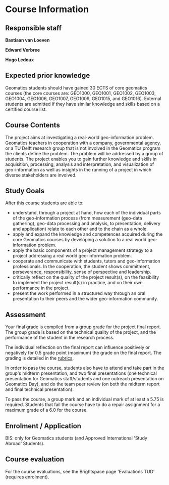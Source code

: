 
# Course Information

<!-- toc -->

## Responsible staff

__Bastiaan van Loeven__
[<i class="fa fa-envelope"></i>](mailto:b.vanloenen@tudelft.nl)

__Edward Verbree__
[<i class="fa fa-envelope"></i>](mailto:e.verbree@tudelft.nl)

__Hugo Ledoux__
[<i class="fa fa-home"></i>](https://3d.bk.tudelft.nl/hledoux) 
[<i class="fa fa-envelope"></i>](mailto:h.ledoux@tudelft.nl)




## Expected prior knowledge 
Geomatics students should have gained 30 ECTS of core geomatics courses (the core courses are: GEO1000, GEO1001, GEO1002, GEO1003, GEO1004, GEO1006, GEO1007, GEO1009, GEO1015, and GEO1016). External students are admitted if they have similar knowledge and skills based on a certified course list.

## Course Contents
The project aims at investigating a real-world geo-information problem. Geomatics teachers in cooperation with a company, governmental agency, or a TU Delft research group that is not involved in the Geomatics program the clients define the problem. The problem will be addressed by a group of students. The project enables you to gain further knowledge and skills in acquisition, processing, analysis and interpretation, and visualization of geo-information as well as insights in the running of a project in which diverse stakeholders are involved.

## Study Goals

After this course students are able to:

* understand, through a project at hand, how each of the individual parts of the geo-information process (from measurement (geo-data gathering), geo-data processing and analysis, to presentation, delivery and application) relate to each other and to the chain as a whole.
* apply and expand the knowledge and competences acquired during the core Geomatics courses by developing a solution to a real world geo-information problem.
* apply the basic components of a project management strategy to a project addressing a real world geo-information problem.
* cooperate and communicate with students, tutors and geo-information professionals. In the cooperation, the student shows commitment, perseverance, responsibility, sense of perspective and leadership.
* critically reflect on the quality of the project result(s), on the feasibility to implement the project result(s) in practice, and on their own performance in the project.
* present the work performed in a structured way through an oral presentation to their peers and the wider geo-information community.


## Assessment

Your final grade is compiled from a group grade for the project final report. The group grade is based on the technical quality of the project, and the performance of the student in the research process.

The individual reflection on the final report can influence positively or negatively for 0.5 grade point (maximum) the grade on the final report. 
The grading is detailed in the [rubrics](./grading/index.md).

In order to pass the course, students also have to attend and take part in the group's midterm presentation, and two final presentations (one technical presentation for Geomatics staff/students and one outreach presentation on Geomatics Day), and do the team peer review (on both the midterm report and final technical presentation).

To pass the course, a group mark and an individual mark of at least a 5.75 is required. Students that fail the course have to do a repair assignment for a maximum grade of a 6.0 for the course.

## Enrolment / Application 
BIS: only for Geomatics students (and Approved International 'Study Abroad' Students).


## Course evaluation
For the course evaluations, see the Brightspace page 'Evaluations TUD' (requires enrolment).
